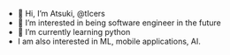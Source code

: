 - 👋 Hi, I’m Atsuki, @tIcers
- 👀 I’m interested in being software engineer in the future
- 🌱 I’m currently learning python 
- I am also interested in ML, mobile applications, AI. 



<!---
tIcers/tIcers is a ✨ special ✨ repository because its `README.md` (this file) appears on your GitHub profile.
You can click the Preview link to take a look at your changes.
--->
